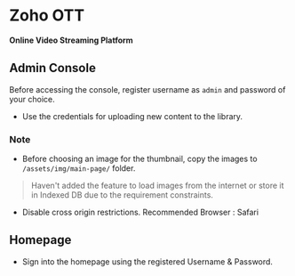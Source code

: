 # Zoho OTT

**Online Video Streaming Platform**

## Admin Console
 Before accessing the console, register username as `admin` and password of your choice. 
 - Use the credentials for uploading new content to the library.

### Note 

 - Before choosing an image for the thumbnail, copy the images to  `/assets/img/main-page/` folder.
  > Haven't added the feature to load images from the internet or store it in Indexed DB due to the requirement constraints.
 - Disable cross origin restrictions. 
 Recommended Browser : Safari

## Homepage

 - Sign into the homepage using the registered Username & Password.
 

